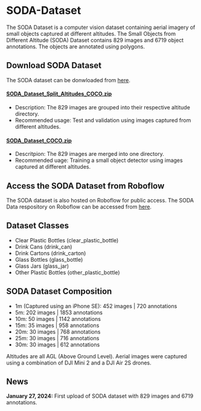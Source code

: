 # SODA-Dataset
The SODA Dataset is a computer vision dataset containing aerial imagery of small objects captured at different altitudes.  The Small Objects from Different Altitude (SODA) Dataset contains 829 images and 6719 object annotations. The objects are annotated using polygons. 

## Download SODA Dataset
The SODA dataset can be donwloaded from [here](https://drive.google.com/drive/folders/1Xd-7oHogMidzH5NA3_Ng1sU75_w66mBg?usp=sharing).

#### [SODA_Dataset_Split_Altitudes_COCO.zip](https://drive.google.com/file/d/1FDHPxeEkI9II6IQKppnsVVXPg_wa0pHP/view?usp=drive_link)
* Description: The 829 images are grouped into their respective altitude directory.
* Recommended usage: Test and validation using images captured from different altitudes.

#### [SODA_Dataset_COCO.zip](https://drive.google.com/file/d/1NBoaCBWChLasjTb1LVHwj-w_A_9jfG5F/view?usp=drive_link)
* Descritpion: The 829 images are merged into one directory.
* Recommended uage: Training a small object detector using images captured at different altitudes. 

## Access the SODA Dataset from Roboflow
The SODA dataset is also hosted on Roboflow for public access. The SODA Data respository on Roboflow can be accessed from [here](https://universe.roboflow.com/danielpisani/).

## Dataset Classes
* Clear Plastic Bottles (clear_plastic_bottle)
* Drink Cans (drink_can)
* Drink Cartons (drink_carton)
* Glass Bottles (glass_bottle)
* Glass Jars (glass_jar)
* Other Plastic Bottles (other_plastic_bottle)

## SODA Dataset Composition
* 1m (Captured using an iPhone SE): 452 images | 720 annotations
* 5m: 202 images | 1853 annotations
* 10m: 50 images | 1142 annotations
* 15m: 35 images | 958 annotations
* 20m: 30 images | 768 annotations
* 25m: 30 images | 716 annotations
* 30m: 30 images | 612 annotations

Altitudes are all AGL (Above Ground Level). Aerial images were captured using a combination of DJI Mini 2 and a DJI Air 2S drones. 

## News
**January 27, 2024:** First upload of SODA dataset with 829 images and 6719 annotations. 
